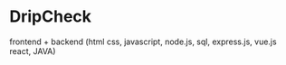 # DripCheck

frontend + backend (html css, javascript, node.js, sql, express.js, vue.js react, JAVA)
